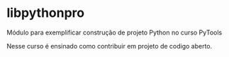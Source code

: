 # libpythonpro
Módulo para exemplificar construção de projeto Python no curso PyTools

Nesse curso é ensinado como contribuir em projeto de codigo aberto.